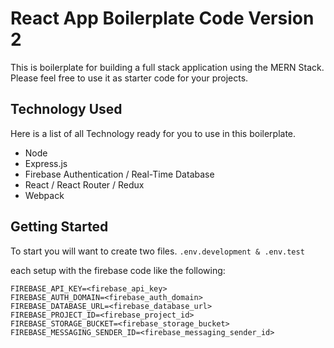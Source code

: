 # React App Boilerplate Code Version 2

This is boilerplate for building a full stack application using the MERN Stack. Please feel free to use it as starter code for your projects.

## Technology Used

Here is a list of all Technology ready for you to use in this boilerplate.

* Node
* Express.js
* Firebase Authentication / Real-Time Database
* React / React Router / Redux
* Webpack

## Getting Started

To start you will want to create two files.
``` .env.development & .env.test ```

each setup with the firebase code like the following:

```
FIREBASE_API_KEY=<firebase_api_key>
FIREBASE_AUTH_DOMAIN=<firebase_auth_domain>
FIREBASE_DATABASE_URL=<firebase_database_url>
FIREBASE_PROJECT_ID=<firebase_project_id>
FIREBASE_STORAGE_BUCKET=<firebase_storage_bucket>
FIREBASE_MESSAGING_SENDER_ID=<firebase_messaging_sender_id>
```
